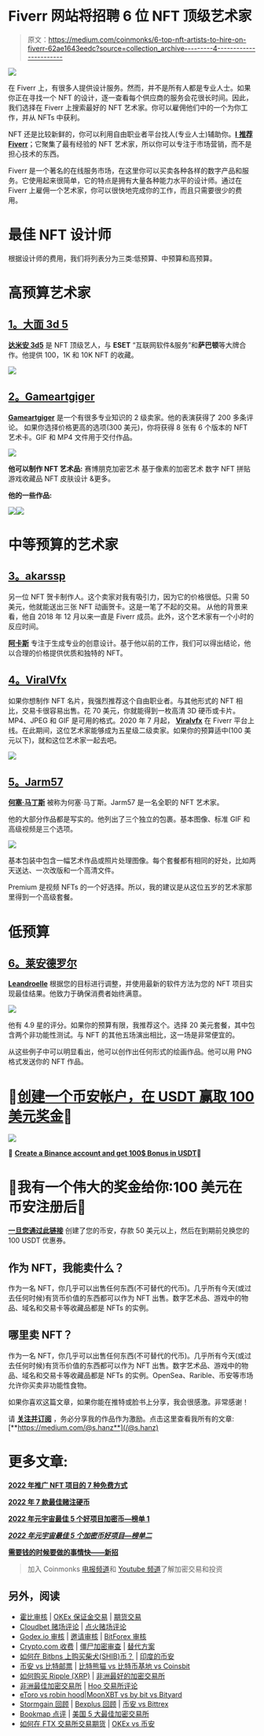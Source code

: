 # Fiverr 网站将招聘 6 位 NFT 顶级艺术家

> 原文：<https://medium.com/coinmonks/6-top-nft-artists-to-hire-on-fiverr-62ae1643eedc?source=collection_archive---------4----------------------->

![](img/b04fca095a2ab312511bf7aa6af685bb.png)

在 Fiverr 上，有很多人提供设计服务。然而，并不是所有人都是专业人士。如果你正在寻找一个 NFT 的设计，逐一查看每个供应商的服务会花很长时间。因此，我们选择在 Fiverr 上搜索最好的 NFT 艺术家。你可以雇佣他们中的一个为你工作，并从 NFTs 中获利。

NFT 还是比较新鲜的，你可以利用自由职业者平台找人(专业人士)辅助你。[**I** **推荐 Fiverr**](http://www.fiverr.com/s2/3bd189b6e3)；它聚集了最有经验的 NFT 艺术家，所以你可以专注于市场营销，而不是担心技术的东西。

Fiverr 是一个著名的在线服务市场，在这里你可以买卖各种各样的数字产品和服务。它使用起来很简单，它的特点是拥有大量各种能力水平的设计师。通过在 Fiverr 上雇佣一个艺术家，你可以很快地完成你的工作，而且只需要很少的费用。

# 最佳 NFT 设计师

根据设计师的费用，我们将列表分为三类:低预算、中预算和高预算。

# 高预算艺术家

## [**1。大面 3d 5**](https://go.fiverr.com/visit/?bta=182994&brand=fiverrcpa&utm_campaign=friday110222&landingPage=https%3A%2F%2Fwww.fiverr.com%2Fdamian3d5%2Fdo-unique-nft-art-collection-with-100-1k-10k-attributes%3F)

[**达米安 3d5**](https://go.fiverr.com/visit/?bta=182994&brand=fiverrcpa&utm_campaign=friday110222&landingPage=https%3A%2F%2Fwww.fiverr.com%2Fdamian3d5%2Fdo-unique-nft-art-collection-with-100-1k-10k-attributes%3F) 是 NFT 顶级艺人，与 **ESET** “互联网软件&服务”和**萨巴顿**等大牌合作。他提供 100，1K 和 10K NFT 的收藏。

![](img/0d469599adcb9a41fc0aef942855ab94.png)

## [2。Gameartgiger](https://go.fiverr.com/visit/?bta=182994&brand=fiverrcpa&utm_campaign=170222&landingPage=https%3A%2F%2Fwww.fiverr.com%2Fgameartgiger%2Fdesign-a-fabulous-t-shirt-design-or-a-tee-shirt-illustration%3F)

[**Gameartgiger**](https://go.fiverr.com/visit/?bta=182994&brand=fiverrcpa&utm_campaign=170222&landingPage=https%3A%2F%2Fwww.fiverr.com%2Fgameartgiger%2Fdesign-a-fabulous-t-shirt-design-or-a-tee-shirt-illustration%3F) 是一个有很多专业知识的 2 级卖家。他的表演获得了 200 多条评论。
如果你选择价格更高的选项(300 美元)，你将获得 8 张有 6 个版本的 NFT 艺术卡。GIF 和 MP4 文件用于交付作品。

![](img/def2e78b391e9c3187fec244a0879d6e.png)

**他可以制作 NFT 艺术品:**
赛博朋克加密艺术
基于像素的加密艺术
数字 NFT 拼贴
游戏收藏品
NFT 皮肤设计
&更多。

**他的一些作品:**

![](img/23c91c977e02f506afa9f785f1e0fff0.png)![](img/f65a620fc68bf54be1d41c4eceb98b06.png)

# 中等预算的艺术家

## [3。akarssp](https://go.fiverr.com/visit/?bta=182994&brand=fiverrcpa&utm_campaign=170222&landingPage=https%3A%2F%2Fwww.fiverr.com%2Fakarshsp%2Fcreate-nft-card-for-you%3F)

另一位 NFT 贺卡制作人。这个卖家对我有吸引力，因为它的价格很低。只需 50 美元，他就能送出三张 NFT 动画贺卡。这是一笔了不起的交易。
从他的背景来看，他自 2018 年 12 月以来一直是 Fiverr 成员。此外，这个艺术家有一个小时的反应时间。

[**阿卡斯**](https://go.fiverr.com/visit/?bta=182994&brand=fiverrcpa&utm_campaign=170222&landingPage=https%3A%2F%2Fwww.fiverr.com%2Fakarshsp%2Fcreate-nft-card-for-you%3F) 专注于生成专业的创意设计。基于他以前的工作，我们可以得出结论，他以合理的价格提供优质和独特的 NFT。

## [4。ViralVfx](https://go.fiverr.com/visit/?bta=182994&brand=fiverrcpa&utm_campaign=170222&landingPage=https%3A%2F%2Fwww.fiverr.com%2Fviralvfx%2Fcreate-unique-nft-crypto-art-cards-or-coins-in-3d%3F)

如果你想制作 NFT 名片，我强烈推荐这个自由职业者。与其他形式的 NFT 相比，交易卡很容易出售。花 70 美元，你就能得到一枚高清 3D 硬币或卡片。MP4、JPEG 和 GIF 是可用的格式。2020 年 7 月起， [**Viralvfx**](https://go.fiverr.com/visit/?bta=182994&brand=fiverrcpa&utm_campaign=170222&landingPage=https%3A%2F%2Fwww.fiverr.com%2Fviralvfx%2Fcreate-unique-nft-crypto-art-cards-or-coins-in-3d%3F) 在 Fiverr 平台上线。在此期间，这位艺术家能够成为五星级二级卖家。如果你的预算适中(100 美元以下)，就和这位艺术家一起去吧。

![](img/a95d6aa6404060f15a359aa21752a703.png)

## [5。Jarm57](https://go.fiverr.com/visit/?bta=182994&brand=fiverrcpa&utm_campaign=170222&landingPage=https%3A%2F%2Fwww.fiverr.com%2Fjarm57%2Fcreat-an-awesome-nft-image-you-can-sell%3F)

[**何塞·马丁斯**](https://go.fiverr.com/visit/?bta=182994&brand=fiverrcpa&utm_campaign=170222&landingPage=https%3A%2F%2Fwww.fiverr.com%2Fjarm57%2Fcreat-an-awesome-nft-image-you-can-sell%3F) 被称为何塞·马丁斯。Jarm57 是一名全职的 NFT 艺术家。

他的大部分作品都是写实的。他列出了三个独立的包裹。基本图像、标准 GIF 和高级视频是三个选项。

![](img/f93fbbeed15fdbc8a60c83a76ecf727e.png)

基本包装中包含一幅艺术作品或照片处理图像。每个套餐都有相同的好处，比如两天送达、一次改版和一个高清文件。

Premium 是视频 NFTs 的一个好选择。所以，我的建议是从这位五岁的艺术家那里得到一个高级套餐。

# 低预算

## [6。莱安德罗尔](https://go.fiverr.com/visit/?bta=182994&brand=fiverrcpa&utm_campaign=170222&landingPage=https%3A%2F%2Fwww.fiverr.com%2Fleandroelle%2Fcreate-a-work-of-art-for-crypto-art-nft%3F)

[**Leandroelle**](https://go.fiverr.com/visit/?bta=182994&brand=fiverrcpa&utm_campaign=170222&landingPage=https%3A%2F%2Fwww.fiverr.com%2Fleandroelle%2Fcreate-a-work-of-art-for-crypto-art-nft%3F) 根据您的目标进行调整，并使用最新的软件方法为您的 NFT 项目实现最佳结果。他致力于确保消费者始终满意。

![](img/5c9340f02fbae57f5e7e22bc67208282.png)

他有 4.9 星的评分。如果你的预算有限，我推荐这个。选择 20 美元套餐，其中包含两个非功能性测试。与 NFT 的其他五场演出相比，这一场是非常便宜的。

从这些例子中可以明显看出，他可以创作出任何形式的绘画作品。他可以用 PNG 格式发送你的 NFT 作品。

# 🌟[创建一个币安帐户，在 USDT 赢取 100 美元奖金](https://www.binance.com/en/activity/referral/offers/claim?ref=CPA_00M6XWFUN3)🌟

![](img/bba53df5dc0ad93b5301f68303bf61b4.png)

**🌟** [**Create a Binance account and get 100$ Bonus in USDT**](https://www.binance.com/en/activity/referral/offers/claim?ref=CPA_00M6XWFUN3)**🌟**

# 🌟我有一个伟大的奖金给你:100 美元在币安注册后🌟

[**一旦您通过此链接**](https://www.binance.com/en/activity/referral/offers/claim?ref=CPA_00M6XWFUN3) 创建了您的币安，存款 50 美元以上，然后在到期前兑换您的 100 USDT 优惠券。

## 作为 NFT，我能卖什么？

作为一名 NFT，你几乎可以出售任何东西(不可替代的代币)。几乎所有今天(或过去任何时候)有货币价值的东西都可以作为 NFT 出售。数字艺术品、游戏中的物品、域名和交易卡等收藏品都是 NFTs 的实例。

## 哪里卖 NFT？

作为一名 NFT，你几乎可以出售任何东西(不可替代的代币)。几乎所有今天(或过去任何时候)有货币价值的东西都可以作为 NFT 出售。数字艺术品、游戏中的物品、域名和交易卡等收藏品都是 NFTs 的实例。OpenSea、Rarible、币安等市场允许你买卖非功能性食物。

如果你喜欢这篇文章，如果你能在推特或脸书上分享，我会很感激。非常感谢！

请 [**关注并订阅**](/@s.hanz) ，务必分享我的作品作为激励。点击这里查看我所有的文章:[**https://medium.com/@s.hanz**](/@s.hanz)

# 更多文章:

[**2022 年推广 NFT 项目的 7 种免费方式**](/coinmonks/7-free-ways-to-promote-nft-projects-in-2022-ccefc7f249e7)

[**2022 年 7 款最佳赌注硬币**](/@s.hanz/7-best-staking-coins-in-2022-70dbc31adcae)

[**2022 年元宇宙最佳 5 个好项目加密币—榜单 1**](/@s.hanz/best-5-metaverse-crypto-coins-with-good-projects-in-2022-list-1-687fedbe668e)

[***2022 年元宇宙最佳 5 个加密币好项目—榜单二***](/@s.hanz/best-5-metaverse-crypto-coins-with-good-projects-in-2022-list-2-15af2f8f01d9)

[**需要钱的时候要做的事情快——新招**](/@s.hanz/things-to-do-when-i-need-money-fast-new-tricks-2b68ad24406b)

> 加入 Coinmonks [电报频道](https://t.me/coincodecap)和 [Youtube 频道](https://www.youtube.com/c/coinmonks/videos)了解加密交易和投资

## 另外，阅读

*   [霍比审核](https://coincodecap.com/huobi-review) | [OKEx 保证金交易](https://coincodecap.com/okex-margin-trading) | [期货交易](https://coincodecap.com/futures-trading)
*   [Cloudbet 赌场评论](https://coincodecap.com/cloudbet-casino-review) | [点火赌场评论](https://coincodecap.com/ignition-casino-review)
*   [Godex.io 审核](/coinmonks/godex-io-review-7366086519fb) | [邀请审核](/coinmonks/invity-review-70f3030c0502) | [BitForex 审核](https://coincodecap.com/bitforex-review)
*   [Crypto.com 收费](/coinmonks/binance-fees-8588ec17965) | [僵尸加密审查](/coinmonks/botcrypto-review-2021-build-your-own-trading-bot-coincodecap-6b8332d736c7) | [替代方案](https://coincodecap.com/crypto-com-alternatives)
*   [如何在 Bitbns 上购买柴犬(SHIB)币？](https://coincodecap.com/buy-shiba-bitbns) | [印度的币安](https://coincodecap.com/binance-in-india)
*   [币安 vs 比特邮票](https://coincodecap.com/binance-vs-bitstamp) | [比特熊猫 vs 比特币基地 vs Coinsbit](https://coincodecap.com/bitpanda-coinbase-coinsbit)
*   [如何购买 Ripple (XRP)](https://coincodecap.com/buy-ripple-india) | [非洲最好的加密交易所](https://coincodecap.com/crypto-exchange-africa)
*   [非洲最佳加密交易所](https://coincodecap.com/crypto-exchange-africa) | [Hoo 交易所评论](https://coincodecap.com/hoo-exchange-review)
*   [eToro vs robin hood](https://coincodecap.com/etoro-robinhood)|[MoonXBT vs by bit vs Bityard](https://coincodecap.com/bybit-bityard-moonxbt)
*   [Stormgain 回顾](https://coincodecap.com/stormgain-review) | [Bexplus 回顾](https://coincodecap.com/bexplus-review) | [币安 vs Bittrex](https://coincodecap.com/binance-vs-bittrex)
*   [Bookmap 点评](https://coincodecap.com/bookmap-review-2021-best-trading-software) | [美国 5 大最佳加密交易所](https://coincodecap.com/crypto-exchange-usa)
*   [如何在 FTX 交易所交易期货](https://coincodecap.com/ftx-futures-trading) | [OKEx vs 币安](https://coincodecap.com/okex-vs-binance)